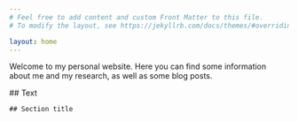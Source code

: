 ```yaml
---
# Feel free to add content and custom Front Matter to this file.
# To modify the layout, see https://jekyllrb.com/docs/themes/#overriding-theme-defaults

layout: home
---
```

Welcome to my personal website. Here you can find some information about me and my research, as well as some blog posts.

<div class="begin-examples"></div>
## Text

```
## Section title
```

<div class="end-examples"></div>


